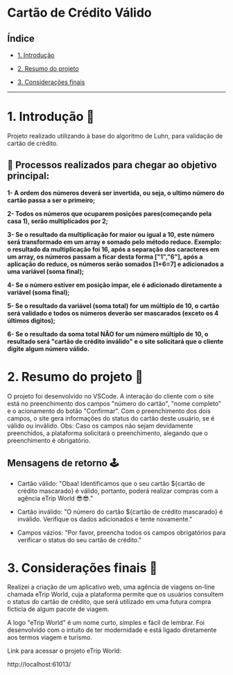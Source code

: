 # Cartão de Crédito Válido

## Índice

* [1. Introdução](#1-Introdução)


* [2. Resumo do projeto](#2-resumo-do-projeto)


* [3. Considerações finais](#3-considerações-finais)

***

# 1. Introdução 🎯

Projeto realizado utilizando à base do algoritmo de Luhn, para validação de cartão de crédito. 

## 🧩 Processos realizados para chegar ao objetivo principal:

**1- A ordem dos números deverá ser invertida, ou seja, o ultimo número do cartão passa a ser o primeiro;**

**2- Todos os números que ocuparem posições pares(começando pela casa 1), serão multiplicados por 2;**

**3- Se o resultado da multiplicação for maior ou igual a 10, este número será transformado em um array e somado pelo método reduce. Exemplo: o resultado da multiplicação foi 16, após a separação dos caracteres em um array, os números passam a ficar desta forma ["1","6"], após a aplicação do reduce, os números serão somados [1+6=7] e adicionados a uma variável (soma final);**

**4- Se o número estiver em posição impar, ele é adicionado diretamente a variável (soma final);**

**5- Se o resultado da variável (soma total) for um múltiplo de 10, o cartão será validado e todos os números deverão ser mascarados (exceto os 4 últimos digitos);**

**6- Se o resultado da soma total NÃO for um número múltiplo de 10, o resultado será "cartão de crédito inválido" e o site solicitará que o cliente digite algum número válido.**

# 2. Resumo do projeto 🏹

O projeto foi desenvolvido no VSCode. A interação do cliente com o site está no preenchimento dos campos "número do cartão", "nome completo" e o acionamento do botão "Confirmar". Com o preenchimento dos dois campos, o site gera informações do status do cartão deste usuário, se é válido ou inválido. 
Obs: Caso os campos não sejam devidamente preenchidos, a plataforma solicitará o preenchimento, alegando que o preenchimento é obrigatório.

## Mensagens de retorno 🕹️
* Cartão válido: "Obaa! Identificamos que o seu cartão  ${cartão de crédito mascarado} é válido, portanto, poderá realizar compras com a agência eTrip World 😎😎."

* Cartão inválido: "O número do cartão ${cartão de crédito mascarado} é inválido. Verifique os dados adicionados e tente novamente."

* Campos vázios: "Por favor, preencha todos os campos obrigatórios para verificar o status do seu cartão de crédito."


# 3. Considerações finais 🎉

Realizei a criação de um aplicativo web, uma agência de viagens on-line chamada eTrip World, cuja a plataforma permite que os usuários consultem o status do cartão de crédito, que será utilizado em uma futura compra ficticia de algum pacote de viagem.

A logo "eTrip World" é um nome curto, simples e fácil de lembrar. Foi desenvolvido com o intuito de ter modernidade e está ligado diretamente aos termos viagem e turismo.

Link para acessar o projeto eTrip World:

http://localhost:61013/